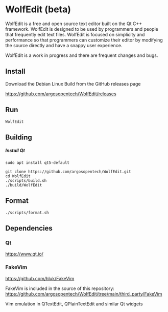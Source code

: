 # WolfEdit (beta)

WolfEdit is a free and open source text editor built on the Qt C++ framework. WolfEdit is designed to be used by programmers and people that frequently edit text files. WolfEdit is focused on simplicity and performance so that programmers can customize their editor by modifying the source directly and have a snappy user experience.

WolfEdit is a work in progress and there are frequent changes and bugs.

## Install
Download the Debian Linux Build from the GitHub releases page

https://github.com/argosopentech/WolfEdit/releases

## Run
```
WolfEdit
```

## Building

##### Install Qt
```
sudo apt install qt5-default

```

```
git clone https://github.com/argosopentech/WolfEdit.git
cd WolfEdit
./scripts/build.sh
./build/WolfEdit

```

## Format
```
./scripts/format.sh
```

## Dependencies
### Qt
https://www.qt.io/

### FakeVim
https://github.com/hluk/FakeVim

FakeVim is included in the source of this repository:
https://github.com/argosopentech/WolfEdit/tree/main/third_party/FakeVim

Vim emulation in QTextEdit, QPlainTextEdit and similar Qt widgets


